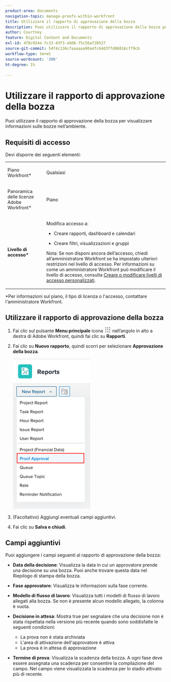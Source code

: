 ```yaml
---
product-area: documents
navigation-topic: manage-proofs-within-workfront
title: Utilizzare il rapporto di approvazione della bozza
description: Puoi utilizzare il rapporto di approvazione della bozza per visualizzare informazioni sulle bozze nell’ambiente.
author: Courtney
feature: Digital Content and Documents
exl-id: 4f8c924e-7c33-43f3-a9d6-75c56af28527
source-git-commit: 54f4c136cfaaaaaa90a4fc64d3ffd06816cff9cb
workflow-type: tm+mt
source-wordcount: '300'
ht-degree: 1%

---
```


# Utilizzare il rapporto di approvazione della bozza

Puoi utilizzare il rapporto di approvazione della bozza per visualizzare informazioni sulle bozze nell’ambiente.

## Requisiti di accesso

Devi disporre dei seguenti elementi:

<table style="table-layout:auto"> 
 <col> 
 <col> 
 <tbody> 
  <tr> 
   <td role="rowheader"> <p>Piano Workfront*</p> </td> 
   <td>Qualsiasi</td> 
  </tr> 
  <tr> 
   <td role="rowheader"> <p>Panoramica delle licenze Adobe Workfront*</p> </td> 
   <td> <p>Piano</p> </td> 
  </tr> 
  <tr data-mc-conditions=""> 
   <td role="rowheader"><strong>Livello di accesso*</strong> </td> 
   <td> <p>Modifica accesso a:</p> 
    <ul> 
     <li> <p>Creare rapporti, dashboard e calendari</p> </li> 
     <li> <p>Creare filtri, visualizzazioni e gruppi</p> </li> 
    </ul> <p>Nota: Se non disponi ancora dell’accesso, chiedi all’amministratore Workfront se ha impostato ulteriori restrizioni nel livello di accesso. Per informazioni su come un amministratore Workfront può modificare il livello di accesso, consulta <a href="../../../administration-and-setup/add-users/configure-and-grant-access/create-modify-access-levels.md" class="MCXref xref">Creare o modificare livelli di accesso personalizzati</a>.</p> </td> 
  </tr> 
 </tbody> 
</table>

&#42;Per informazioni sul piano, il tipo di licenza o l&#39;accesso, contattare l&#39;amministratore Workfront.

## Utilizzare il rapporto di approvazione della bozza

1. Fai clic sul pulsante **Menu principale** icona ![](assets/main-menu-icon.png) nell’angolo in alto a destra di Adobe Workfront, quindi fai clic su **Rapporti**.
1. Fai clic su **Nuovo rapporto**, quindi scorri per selezionare **Approvazione della bozza**.

   ![](assets/proof-approval-report.png)

1. (Facoltativo) Aggiungi eventuali campi aggiuntivi.
1. Fai clic su **Salva e chiudi**.

## Campi aggiuntivi

Puoi aggiungere i campi seguenti al rapporto di approvazione della bozza:

* **Data della decisione**: Visualizza la data in cui un approvatore prende una decisione su una bozza. Puoi anche trovare questa data nel Riepilogo di stampa della bozza.
* **Fase approvatore**: Visualizza le informazioni sulla fase corrente.
* **Modello di flusso di lavoro**: Visualizza tutti i modelli di flusso di lavoro allegati alla bozza. Se non è presente alcun modello allegato, la colonna è vuota.
* **Decisione in attesa**: Mostra true per segnalare che una decisione non è stata rispettata nella versione più recente quando sono soddisfatte le seguenti condizioni:

   * La prova non è stata archiviata
   * L&#39;area di attivazione dell&#39;approvatore è attiva
   * La prova è in attesa di approvazione

* **Termine di prova**: Visualizza la scadenza della bozza. A ogni fase deve essere assegnata una scadenza per consentire la compilazione del campo. Nel campo viene visualizzata la scadenza per lo stadio attivato più di recente.

 
